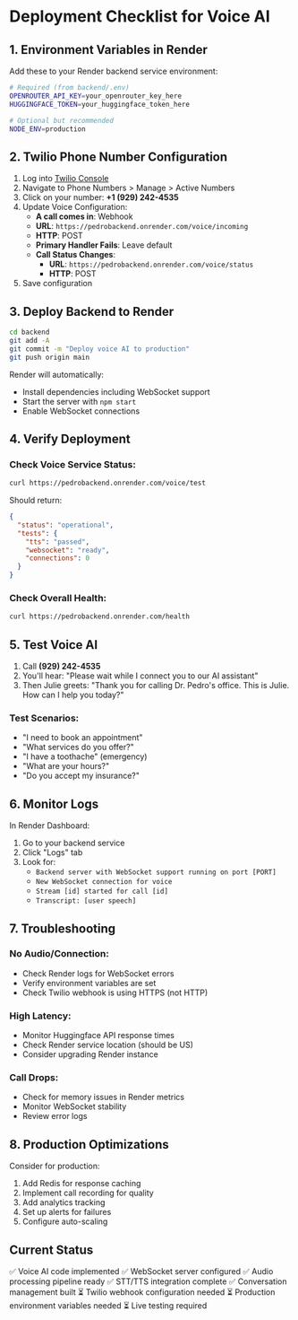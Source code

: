 # Deployment Checklist for Voice AI

## 1. Environment Variables in Render

Add these to your Render backend service environment:

```bash
# Required (from backend/.env)
OPENROUTER_API_KEY=your_openrouter_key_here
HUGGINGFACE_TOKEN=your_huggingface_token_here

# Optional but recommended
NODE_ENV=production
```

## 2. Twilio Phone Number Configuration

1. Log into [Twilio Console](https://console.twilio.com)
2. Navigate to Phone Numbers > Manage > Active Numbers
3. Click on your number: **+1 (929) 242-4535**
4. Update Voice Configuration:
   - **A call comes in**: Webhook
   - **URL**: `https://pedrobackend.onrender.com/voice/incoming`
   - **HTTP**: POST
   - **Primary Handler Fails**: Leave default
   - **Call Status Changes**: 
     - **URL**: `https://pedrobackend.onrender.com/voice/status`
     - **HTTP**: POST
5. Save configuration

## 3. Deploy Backend to Render

```bash
cd backend
git add -A
git commit -m "Deploy voice AI to production"
git push origin main
```

Render will automatically:
- Install dependencies including WebSocket support
- Start the server with `npm start`
- Enable WebSocket connections

## 4. Verify Deployment

### Check Voice Service Status:
```bash
curl https://pedrobackend.onrender.com/voice/test
```

Should return:
```json
{
  "status": "operational",
  "tests": {
    "tts": "passed",
    "websocket": "ready",
    "connections": 0
  }
}
```

### Check Overall Health:
```bash
curl https://pedrobackend.onrender.com/health
```

## 5. Test Voice AI

1. Call **(929) 242-4535**
2. You'll hear: "Please wait while I connect you to our AI assistant"
3. Then Julie greets: "Thank you for calling Dr. Pedro's office. This is Julie. How can I help you today?"

### Test Scenarios:
- "I need to book an appointment"
- "What services do you offer?"
- "I have a toothache" (emergency)
- "What are your hours?"
- "Do you accept my insurance?"

## 6. Monitor Logs

In Render Dashboard:
1. Go to your backend service
2. Click "Logs" tab
3. Look for:
   - `Backend server with WebSocket support running on port [PORT]`
   - `New WebSocket connection for voice`
   - `Stream [id] started for call [id]`
   - `Transcript: [user speech]`

## 7. Troubleshooting

### No Audio/Connection:
- Check Render logs for WebSocket errors
- Verify environment variables are set
- Check Twilio webhook is using HTTPS (not HTTP)

### High Latency:
- Monitor Huggingface API response times
- Check Render service location (should be US)
- Consider upgrading Render instance

### Call Drops:
- Check for memory issues in Render metrics
- Monitor WebSocket stability
- Review error logs

## 8. Production Optimizations

Consider for production:
1. Add Redis for response caching
2. Implement call recording for quality
3. Add analytics tracking
4. Set up alerts for failures
5. Configure auto-scaling

## Current Status

✅ Voice AI code implemented
✅ WebSocket server configured
✅ Audio processing pipeline ready
✅ STT/TTS integration complete
✅ Conversation management built
⏳ Twilio webhook configuration needed
⏳ Production environment variables needed
⏳ Live testing required